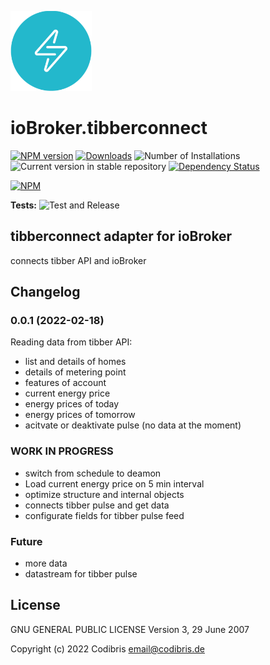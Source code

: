 ![Logo](admin/tibberconnect.png)

# ioBroker.tibberconnect

[![NPM version](https://img.shields.io/npm/v/iobroker.tibberconnect.svg)](https://www.npmjs.com/package/iobroker.tibberconnect)
[![Downloads](https://img.shields.io/npm/dm/iobroker.tibberconnect.svg)](https://www.npmjs.com/package/iobroker.tibberconnect)
![Number of Installations](https://iobroker.live/badges/tibberconnect-installed.svg)
![Current version in stable repository](https://iobroker.live/badges/tibberconnect-stable.svg)
[![Dependency Status](https://img.shields.io/david/Codibris/iobroker.tibberconnect.svg)](https://david-dm.org/Codibris/iobroker.tibberconnect)

[![NPM](https://nodei.co/npm/iobroker.tibberconnect.png?downloads=true)](https://nodei.co/npm/iobroker.tibberconnect/)

**Tests:** ![Test and Release](https://github.com/Codibris/ioBroker.tibberconnect/workflows/Test%20and%20Release/badge.svg)

## tibberconnect adapter for ioBroker

connects tibber API and ioBroker

## Changelog
### 0.0.1 (2022-02-18)

Reading data from tibber API:

- list and details of homes
- details of metering point
- features of account
- current energy price
- energy prices of today
- energy prices of tomorrow
- acitvate or deaktivate pulse (no data at the moment)

### **WORK IN PROGRESS**

- switch from schedule to deamon
- Load current energy price on 5 min interval
- optimize structure and internal objects
- connects tibber pulse and get data
- configurate fields for tibber pulse feed

### Future

-   more data
-   datastream for tibber pulse

## License

GNU GENERAL PUBLIC LICENSE
Version 3, 29 June 2007

Copyright (c) 2022 Codibris <email@codibris.de>
